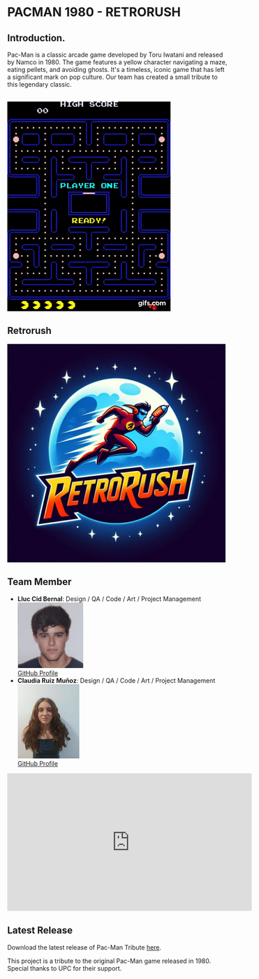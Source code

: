 
 <h1>PACMAN 1980 - RETRORUSH</h1>

<!-- Short Description of the Game -->
   <h2>Introduction.</h2>
   
Pac-Man is a classic arcade game developed by Toru Iwatani and released by Namco in 1980. The game features a yellow character navigating a maze, eating pellets, and avoiding ghosts. It's a timeless, iconic game that has left a significant mark on pop culture. Our team has created a small tribute to this legendary classic.<br>     <br>


   <img src="https://raw.githubusercontent.com/Lluccib/PacMan--RetroRush/web/Imatges/gif.gif" alt="gif">

   <br>

  <!-- Team Photo -->
 <h2>Retrorush</h2> 

   <img src="Imatges/Logo.jpg" alt="Team Photo" width="500" height="auto">
    
<!-- Main Contributions of Each Team Member -->
  <h2>Team Member</h2>

   <ul>
        <li>
            <strong>Lluc Cid Bernal</strong>: Design / QA / Code / Art / Project Management  <br>
           <img src="Imatges/Grup/lluc.png" alt="LLuc" width="150" height="auto">
            <br>
            <a href="https://github.com/Lluccib">GitHub Profile</a>
        </li>
        <li>
            <strong>Claudia Ruiz Muñoz</strong>: Design / QA / Code / Art / Project Management   <br>
            <img src="Imatges/clau.jpg" alt="Bruno">
            <br>
            <a href="https://github.com/cla4d1a">GitHub Profile</a>
        </li>
    <!-- Add more team members and their contributions as necessary -->
    </ul>
<!-- Embedded Gameplay Video -->
<iframe width="560" height="315" src="https://www.youtube.com/embed/Scq4P5gn4A" frameborder="0" allow="autoplay; encrypted-media" allowfullscreen></iframe>
    
 
<!-- Replace VIDEO_ID with the actual ID of your YouTube video -->

<!-- Download Link for Latest Release -->
   <h2>Latest Release</h2>
   Download the latest release of Pac-Man Tribute <a href="https://github.com/Lluccib/PacMan--RetroRush">here</a>.

   <!-- Additional Information or Credits -->
   This project is a tribute to the original Pac-Man game released in 1980.
   Special thanks to UPC for their support.



   <br>
